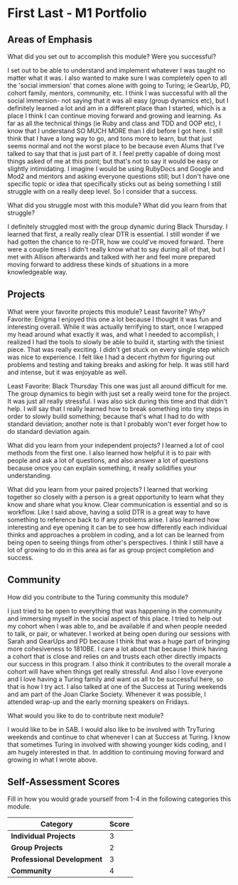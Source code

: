# First Last - M1 Portfolio

## Areas of Emphasis

What did you set out to accomplish this module? Were you successful?

I set out to be able to understand and implement whatever I was taught no matter what it was. I also wanted to make sure I was completely open to all the 'social immersion' that comes alone with going to Turing; ie GearUp, PD, cohort family, mentors, community, etc. I think I was successful with all the social immersion- not saying that it was all easy (group dynamics etc), but I definitely learned a lot and am in a different place than I started, which is a place I think I can continue moving forward and growing and learning.
As far as all the technical things (ie Ruby and class and TDD and OOP etc), I know that I understand SO MUCH MORE than I did before I got here. I still think that I have a long way to go, and tons more to learn, but that just seems normal and not the worst place to be because even Alums that I've talked to say that that is just part of it. I feel pretty capable of doing most things asked of me at this point; but that's not to say it would be easy or slightly intimidating. I imagine I would be using RubyDocs and Google and Mod2 and mentors and asking everyone questions still; but I don't have one specific topic or idea that specifically sticks out as being something I still struggle with on a really deep level. So I consider that a success.


What did you struggle most with this module? What did you learn from that struggle?

I definitely struggled most with the group dynamic during Black Thursday. I learned that first, a really really clear DTR is essential. I still wonder if we had gotten the chance to re-DTR, how we could've moved forward. There were a couple times I didn't really know what to say during all of that, but I met with Allison afterwards and talked with her and feel more prepared moving forward to address these kinds of situations in a more knowledgeable way.

## Projects

What were your favorite projects this module? Least favorite? Why?
Favorite: Enigma
I enjoyed this one a lot because I thought it was fun and interesting overall. While it was actually terrifying to start, once I wrapped my head around what exactly it was, and what I needed to accomplish, I realized I had the tools to slowly be able to build it, starting with the tiniest piece. That was really exciting. I didn't get stuck on every single step which was nice to experience. I felt like I had a decent rhythm for figuring out problems and testing and taking breaks and asking for help. It was still hard and intense, but it was enjoyable as well.

Least Favorite: Black Thursday
This one was just all around difficult for me. The group dynamics to begin with just set a really weird tone for the project. It was just all really stressful. I was also sick during this time and that didn't help. I will say that I really learned how to break something into tiny steps in order to slowly build something; because that's what I had to do with standard deviation; another note is that I probably won't ever forget how to do standard deviation again.

What did you learn from your independent projects?
I learned a lot of cool methods from the first one. I also learned how helpful it is to pair with people and ask a lot of questions, and also answer a lot of questions because once you can explain something, it really solidifies your understanding.

What did you learn from your paired projects?
I learned that working together so closely with a person is a great opportunity to learn what they know and share what you know. Clear communication is essential and so is workflow. Like I said above, having a solid DTR is a great way to have something to reference back to if any problems arise. I also learned how interesting and eye opening it can be to see how differently each individual thinks and approaches a problem in coding, and a lot can be learned from being open to seeing things from other's perspectives. I think I still have a lot of growing to do in this area as far as group project completion and success.

## Community

How did you contribute to the Turing community this module?

I just tried to be open to everything that was happening in the community and immersing myself in the social aspect of this place. I tried to help out my cohort when I was able to, and be available if and when people needed to talk, or pair, or whatever. I worked at being open during our sessions with Sarah and GearUps and PD because I think that was a huge part of bringing more cohesiveness to 1810BE. I care a lot about that because I think having a cohort that is close and relies on and trusts each other directly impacts our success in this program. I also think it contributes to the overall morale a cohort will have when things get really stressful. And also I love everyone and I love having a Turing family and want us all to be successful here, so that is how I try act. I also talked at one of the Success at Turing weekends and am part of the Joan Clarke Society. Whenever it was possible, I attended wrap-up and the early morning speakers on Fridays.

What would you like to do to contribute next module?

I would like to be in SAB. I would also like to be involved with TryTuring weekends and continue to chat whenever I can at Success at Turing. I know that sometimes Turing in involved with showing younger kids coding, and I am hugely interested in that. In addition to continuing moving forward and growing in what I wrote above.

## Self-Assessment Scores

Fill in how you would grade yourself from 1-4 in the following categories this module.

| Category                     | Score |
| -----------------------------| ----- |
| **Individual Projects**      |   3   |
| **Group Projects**           |   2   |
| **Professional Development** |   3   |
| **Community**                |   4   |

